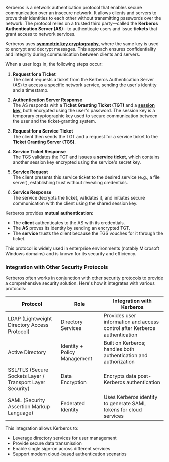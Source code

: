 
Kerberos is a network authentication protocol that enables secure communication over an insecure network. It allows clients and servers to prove their identities to each other without transmitting passwords over the network. The protocol relies on a trusted third party—called the **Kerberos Authentication Server (AS)**—to authenticate users and issue **tickets** that grant access to network services.

Kerberos uses **[symmetric key cryptography](https://en.wikipedia.org/wiki/Symmetric-key_algorithm)**, where the same key is used to encrypt and decrypt messages. This approach ensures confidentiality and integrity during communication between clients and servers.

When a user logs in, the following steps occur:

1. **Request for a Ticket**  
   The client requests a ticket from the Kerberos Authentication Server (AS) to access a specific network service, sending the user's identity and a timestamp.

2. **Authentication Server Response**  
   The AS responds with a **Ticket Granting Ticket (TGT)** and a **[session key](https://en.wikipedia.org/wiki/Session_key)**, both encrypted using the user's password. The session key is a temporary cryptographic key used to secure communication between the user and the ticket-granting system.

3. **Request for a Service Ticket**  
   The client then sends the TGT and a request for a service ticket to the **Ticket Granting Server (TGS)**.

4. **Service Ticket Response**  
   The TGS validates the TGT and issues a **service ticket**, which contains another session key encrypted using the service's secret key.

5. **Service Request**  
   The client presents this service ticket to the desired service (e.g., a file server), establishing trust without revealing credentials.

6. **Service Response**  
   The service decrypts the ticket, validates it, and initiates secure communication with the client using the shared session key.

Kerberos provides **mutual authentication**:

-   The **client** authenticates to the AS with its credentials.
-   The **AS** proves its identity by sending an encrypted TGT.
-   The **service** trusts the client because the TGS vouches for it through the ticket.

This protocol is widely used in enterprise environments (notably Microsoft Windows domains) and is known for its security and efficiency.

### Integration with Other Security Protocols

Kerberos often works in conjunction with other security protocols to provide a comprehensive security solution. Here's how it integrates with various protocols:

| Protocol                                                  | Role                         | Integration with Kerberos                                                  |
| --------------------------------------------------------- | ---------------------------- | -------------------------------------------------------------------------- |
| LDAP (Lightweight Directory Access Protocol)              | Directory Services           | Provides user information and access control after Kerberos authentication |
| Active Directory                                          | Identity + Policy Management | Built on Kerberos; handles both authentication and authorization           |
| SSL/TLS (Secure Sockets Layer / Transport Layer Security) | Data Encryption              | Encrypts data post-Kerberos authentication                                 |
| SAML (Security Assertion Markup Language)                 | Federated Identity           | Uses Kerberos identity to generate SAML tokens for cloud services          |

This integration allows Kerberos to:

-   Leverage directory services for user management
-   Provide secure data transmission
-   Enable single sign-on across different services
-   Support modern cloud-based authentication scenarios

